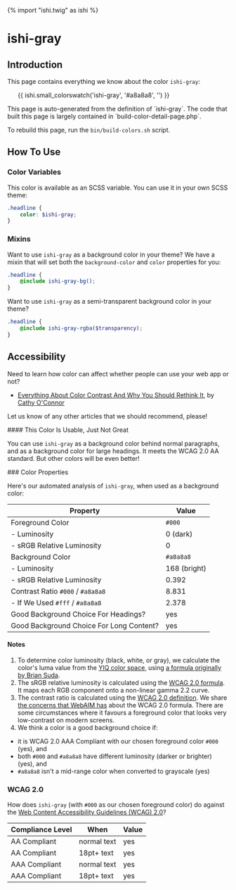 {% import "ishi.twig" as ishi %}
# ishi-gray

## Introduction

This page contains everything we know about the color `ishi-gray`:

<div class="grid">
    <div class="cell">
        <div class="swatch">
            <ul>
                {{ ishi.small_colorswatch('ishi-gray', '#a8a8a8', '') }}
            </ul>
        </div>
    </div>
</div>

<div class="callout attention" markdown="1">
This page is auto-generated from the definition of `ishi-gray`. The code that built this page is largely contained in `build-color-detail-page.php`.

To rebuild this page, run the `bin/build-colors.sh` script.
</div>

## How To Use

### Color Variables

This color is available as an SCSS variable. You can use it in your own SCSS theme:

```scss
.headline {
    color: $ishi-gray;
}
```

### Mixins

Want to use `ishi-gray` as a background color in your theme? We have a mixin that will set both the `background-color` and `color` properties for you:

```scss
.headline {
    @include ishi-gray-bg();
}
```

Want to use `ishi-gray` as a semi-transparent background color in your theme?

```scss
.headline {
    @include ishi-gray-rgba($transparency);
}
```

## Accessibility

Need to learn how color can affect whether people can use your web app or not?

* [Everything About Color Contrast And Why You Should Rethink It](https://www.smashingmagazine.com/2014/10/color-contrast-tips-and-tools-for-accessibility/), by [Cathy O'Connor](http://www.twitter.com/cagocon)

Let us know of any other articles that we should recommend, please!
<div class="callout warning" markdown="1">
#### This Color Is Usable, Just Not Great

You can use `ishi-gray` as a background color behind normal paragraphs, and as a background color for large headings. It meets the WCAG 2.0 AA standard. But other colors will be even better!
</div>
### Color Properties

Here's our automated analysis of `ishi-gray`, when used as a background color:

Property | Value
---------|------
Foreground Color | `#000`
- Luminosity | 0 (dark)
- sRGB Relative Luminosity | 0
Background Color | `#a8a8a8`
- Luminosity | 168 (bright)
- sRGB Relative Luminosity | 0.392
Contrast Ratio `#000` / `#a8a8a8` | 8.831
- If We Used `#fff` / `#a8a8a8` | 2.378
Good Background Choice For Headings? | yes
Good Background Choice For Long Content? | yes

#### Notes

1. To determine color luminosity (black, white, or gray), we calculate the color's luma value from the [YIQ color space](https://en.wikipedia.org/wiki/YIQ), using [a formula originally by Brian Suda](https://24ways.org/2010/calculating-color-contrast/).
1. The sRGB relative luminosity is calculated using the [WCAG 2.0 formula](https://www.w3.org/TR/WCAG20/#relativeluminancedef). It maps each RGB component onto a non-linear gamma 2.2 curve.
1. The contrast ratio is calculated using the [WCAG 2.0 definition](https://www.w3.org/TR/2008/REC-WCAG20-20081211/#contrast-ratiodef). We share [the concerns that WebAIM has](http://webaim.org/blog/wcag-2-1-feedback/) about the WCAG 2.0 formula. There are some circumstances where it favours a foreground color that looks very low-contrast on modern screens.
1. We think a color is a good background choice if:
  - it is WCAG 2.0 AAA Compliant with our chosen foreground color `#000` (yes), and
  - both `#000` and `#a8a8a8` have different luminosity (darker or brighter) (yes), and
  - `#a8a8a8` isn't a mid-range color when converted to grayscale (yes)

### WCAG 2.0

How does `ishi-gray` (with `#000` as our chosen foreground color) do against the [Web Content Accessibility Guidelines (WCAG) 2.0](https://www.w3.org/TR/WCAG20/)?

Compliance Level | When | Value
-----------------|------|------
AA Compliant | normal text | yes
AA Compliant | 18pt+ text | yes
AAA Compliant | normal text | yes
AAA Compliant | 18pt+ text | yes